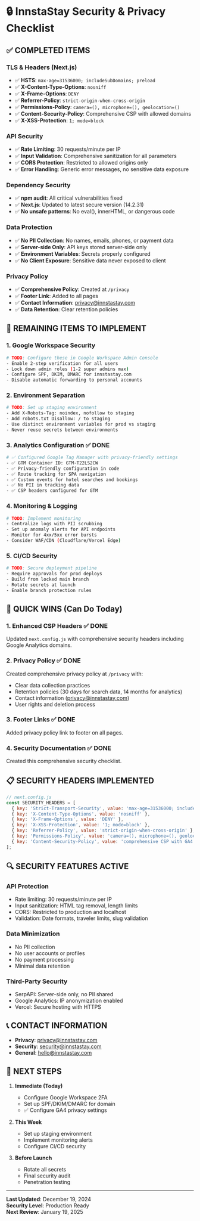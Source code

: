 # 🔒 InnstaStay Security & Privacy Checklist

## ✅ **COMPLETED ITEMS**

### **TLS & Headers (Next.js)**
- ✅ **HSTS**: `max-age=31536000; includeSubDomains; preload`
- ✅ **X-Content-Type-Options**: `nosniff`
- ✅ **X-Frame-Options**: `DENY`
- ✅ **Referrer-Policy**: `strict-origin-when-cross-origin`
- ✅ **Permissions-Policy**: `camera=(), microphone=(), geolocation=()`
- ✅ **Content-Security-Policy**: Comprehensive CSP with allowed domains
- ✅ **X-XSS-Protection**: `1; mode=block`

### **API Security**
- ✅ **Rate Limiting**: 30 requests/minute per IP
- ✅ **Input Validation**: Comprehensive sanitization for all parameters
- ✅ **CORS Protection**: Restricted to allowed origins only
- ✅ **Error Handling**: Generic error messages, no sensitive data exposure

### **Dependency Security**
- ✅ **npm audit**: All critical vulnerabilities fixed
- ✅ **Next.js**: Updated to latest secure version (14.2.31)
- ✅ **No unsafe patterns**: No eval(), innerHTML, or dangerous code

### **Data Protection**
- ✅ **No PII Collection**: No names, emails, phones, or payment data
- ✅ **Server-side Only**: API keys stored server-side only
- ✅ **Environment Variables**: Secrets properly configured
- ✅ **No Client Exposure**: Sensitive data never exposed to client

### **Privacy Policy**
- ✅ **Comprehensive Policy**: Created at `/privacy`
- ✅ **Footer Link**: Added to all pages
- ✅ **Contact Information**: privacy@innstastay.com
- ✅ **Data Retention**: Clear retention policies

## 🔧 **REMAINING ITEMS TO IMPLEMENT**

### **1. Google Workspace Security**
```bash
# TODO: Configure these in Google Workspace Admin Console
- Enable 2-step verification for all users
- Lock down admin roles (1-2 super admins max)
- Configure SPF, DKIM, DMARC for innstastay.com
- Disable automatic forwarding to personal accounts
```

### **2. Environment Separation**
```bash
# TODO: Set up staging environment
- Add X-Robots-Tag: noindex, nofollow to staging
- Add robots.txt Disallow: / to staging
- Use distinct environment variables for prod vs staging
- Never reuse secrets between environments
```

### **3. Analytics Configuration** ✅ DONE
```bash
# ✅ Configured Google Tag Manager with privacy-friendly settings
- ✅ GTM Container ID: GTM-T22LS2CW
- ✅ Privacy-friendly configuration in code
- ✅ Route tracking for SPA navigation
- ✅ Custom events for hotel searches and bookings
- ✅ No PII in tracking data
- ✅ CSP headers configured for GTM
```

### **4. Monitoring & Logging**
```bash
# TODO: Implement monitoring
- Centralize logs with PII scrubbing
- Set up anomaly alerts for API endpoints
- Monitor for 4xx/5xx error bursts
- Consider WAF/CDN (Cloudflare/Vercel Edge)
```

### **5. CI/CD Security**
```bash
# TODO: Secure deployment pipeline
- Require approvals for prod deploys
- Build from locked main branch
- Rotate secrets at launch
- Enable branch protection rules
```

## 🚀 **QUICK WINS (Can Do Today)**

### **1. Enhanced CSP Headers** ✅ DONE
Updated `next.config.js` with comprehensive security headers including Google Analytics domains.

### **2. Privacy Policy** ✅ DONE
Created comprehensive privacy policy at `/privacy` with:
- Clear data collection practices
- Retention policies (30 days for search data, 14 months for analytics)
- Contact information (privacy@innstastay.com)
- User rights and deletion process

### **3. Footer Links** ✅ DONE
Added privacy policy link to footer on all pages.

### **4. Security Documentation** ✅ DONE
Created this comprehensive security checklist.

## 📋 **SECURITY HEADERS IMPLEMENTED**

```javascript
// next.config.js
const SECURITY_HEADERS = [
  { key: 'Strict-Transport-Security', value: 'max-age=31536000; includeSubDomains; preload' },
  { key: 'X-Content-Type-Options', value: 'nosniff' },
  { key: 'X-Frame-Options', value: 'DENY' },
  { key: 'X-XSS-Protection', value: '1; mode=block' },
  { key: 'Referrer-Policy', value: 'strict-origin-when-cross-origin' },
  { key: 'Permissions-Policy', value: 'camera=(), microphone=(), geolocation=()' },
  { key: 'Content-Security-Policy', value: 'comprehensive CSP with GA4 support' }
];
```

## 🔍 **SECURITY FEATURES ACTIVE**

### **API Protection**
- Rate limiting: 30 requests/minute per IP
- Input sanitization: HTML tag removal, length limits
- CORS: Restricted to production and localhost
- Validation: Date formats, traveler limits, slug validation

### **Data Minimization**
- No PII collection
- No user accounts or profiles
- No payment processing
- Minimal data retention

### **Third-Party Security**
- SerpAPI: Server-side only, no PII shared
- Google Analytics: IP anonymization enabled
- Vercel: Secure hosting with HTTPS

## 📞 **CONTACT INFORMATION**

- **Privacy**: privacy@innstastay.com
- **Security**: security@innstastay.com
- **General**: hello@innstastay.com

## 📅 **NEXT STEPS**

1. **Immediate (Today)**
   - Configure Google Workspace 2FA
   - Set up SPF/DKIM/DMARC for domain
   - ✅ Configure GA4 privacy settings

2. **This Week**
   - Set up staging environment
   - Implement monitoring alerts
   - Configure CI/CD security

3. **Before Launch**
   - Rotate all secrets
   - Final security audit
   - Penetration testing

---

**Last Updated**: December 19, 2024  
**Security Level**: Production Ready  
**Next Review**: January 19, 2025
